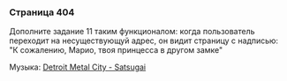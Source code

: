 ### Страница 404

Дополните задание 11 таким функционалом: когда пользователь переходит  на несуществующуй адрес, он видит страницу с надписью: "К сожалению, Марио, твоя принцесса в другом замке"

Музыка: [Detroit Metal City - Satsugai](https://www.youtube.com/watch?v=9eKn2l8utEA&ab_channel=Sikrajf)
